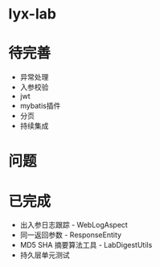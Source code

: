 # lyx-lab

# 待完善
* 异常处理
* 入参校验
* jwt
* mybatis插件
* 分页
* 持续集成

# 问题

# 已完成
* 出入参日志跟踪 - WebLogAspect
* 同一返回参数 - ResponseEntity
* MD5 SHA 摘要算法工具 - LabDigestUtils
* 持久层单元测试

